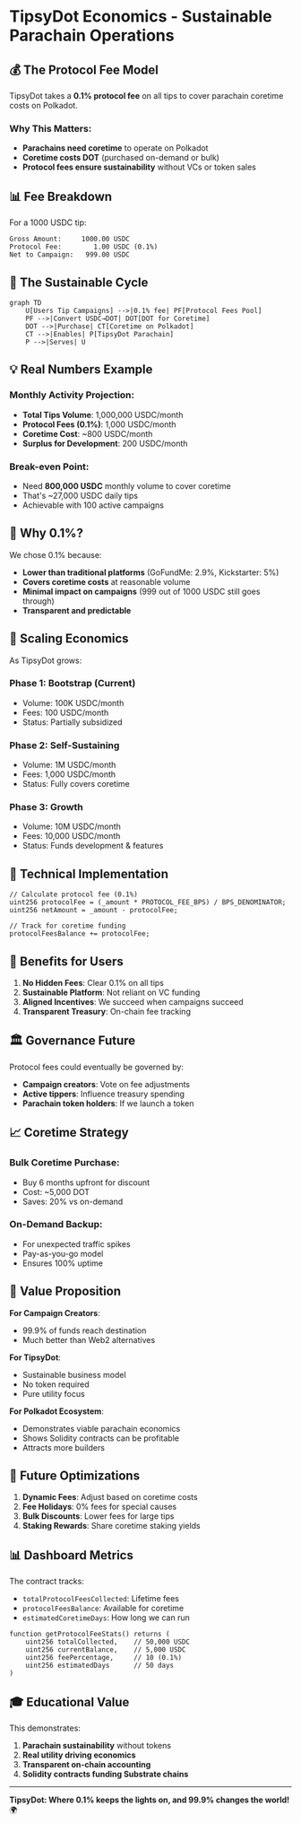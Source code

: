 # TipsyDot Economics - Sustainable Parachain Operations

## 💰 The Protocol Fee Model

TipsyDot takes a **0.1% protocol fee** on all tips to cover parachain coretime costs on Polkadot.

### Why This Matters:
- **Parachains need coretime** to operate on Polkadot
- **Coretime costs DOT** (purchased on-demand or bulk)
- **Protocol fees ensure sustainability** without VCs or token sales

## 📊 Fee Breakdown

For a 1000 USDC tip:
```
Gross Amount:     1000.00 USDC
Protocol Fee:        1.00 USDC (0.1%)
Net to Campaign:   999.00 USDC
```

## 🔄 The Sustainable Cycle

```mermaid
graph TD
    U[Users Tip Campaigns] -->|0.1% fee| PF[Protocol Fees Pool]
    PF -->|Convert USDC→DOT| DOT[DOT for Coretime]
    DOT -->|Purchase| CT[Coretime on Polkadot]
    CT -->|Enables| P[TipsyDot Parachain]
    P -->|Serves| U
```

## 💡 Real Numbers Example

### Monthly Activity Projection:
- **Total Tips Volume**: 1,000,000 USDC/month
- **Protocol Fees (0.1%)**: 1,000 USDC/month
- **Coretime Cost**: ~800 USDC/month
- **Surplus for Development**: 200 USDC/month

### Break-even Point:
- Need **800,000 USDC** monthly volume to cover coretime
- That's ~27,000 USDC daily tips
- Achievable with 100 active campaigns

## 🎯 Why 0.1%?

We chose 0.1% because:
- **Lower than traditional platforms** (GoFundMe: 2.9%, Kickstarter: 5%)
- **Covers coretime costs** at reasonable volume
- **Minimal impact on campaigns** (999 out of 1000 USDC still goes through)
- **Transparent and predictable**

## 🚀 Scaling Economics

As TipsyDot grows:

### Phase 1: Bootstrap (Current)
- Volume: 100K USDC/month
- Fees: 100 USDC/month
- Status: Partially subsidized

### Phase 2: Self-Sustaining
- Volume: 1M USDC/month
- Fees: 1,000 USDC/month
- Status: Fully covers coretime

### Phase 3: Growth
- Volume: 10M USDC/month
- Fees: 10,000 USDC/month
- Status: Funds development & features

## 🔧 Technical Implementation

```solidity
// Calculate protocol fee (0.1%)
uint256 protocolFee = (_amount * PROTOCOL_FEE_BPS) / BPS_DENOMINATOR;
uint256 netAmount = _amount - protocolFee;

// Track for coretime funding
protocolFeesBalance += protocolFee;
```

## 🌟 Benefits for Users

1. **No Hidden Fees**: Clear 0.1% on all tips
2. **Sustainable Platform**: Not reliant on VC funding
3. **Aligned Incentives**: We succeed when campaigns succeed
4. **Transparent Treasury**: On-chain fee tracking

## 🏛️ Governance Future

Protocol fees could eventually be governed by:
- **Campaign creators**: Vote on fee adjustments
- **Active tippers**: Influence treasury spending
- **Parachain token holders**: If we launch a token

## 📈 Coretime Strategy

### Bulk Coretime Purchase:
- Buy 6 months upfront for discount
- Cost: ~5,000 DOT
- Saves: 20% vs on-demand

### On-Demand Backup:
- For unexpected traffic spikes
- Pay-as-you-go model
- Ensures 100% uptime

## 💎 Value Proposition

**For Campaign Creators**:
- 99.9% of funds reach destination
- Much better than Web2 alternatives

**For TipsyDot**:
- Sustainable business model
- No token required
- Pure utility focus

**For Polkadot Ecosystem**:
- Demonstrates viable parachain economics
- Shows Solidity contracts can be profitable
- Attracts more builders

## 🔮 Future Optimizations

1. **Dynamic Fees**: Adjust based on coretime costs
2. **Fee Holidays**: 0% fees for special causes
3. **Bulk Discounts**: Lower fees for large tips
4. **Staking Rewards**: Share coretime staking yields

## 📊 Dashboard Metrics

The contract tracks:
- `totalProtocolFeesCollected`: Lifetime fees
- `protocolFeesBalance`: Available for coretime
- `estimatedCoretimeDays`: How long we can run

```solidity
function getProtocolFeeStats() returns (
    uint256 totalCollected,    // 50,000 USDC
    uint256 currentBalance,    // 5,000 USDC
    uint256 feePercentage,     // 10 (0.1%)
    uint256 estimatedDays      // 50 days
)
```

## 🎓 Educational Value

This demonstrates:
1. **Parachain sustainability** without tokens
2. **Real utility driving economics**
3. **Transparent on-chain accounting**
4. **Solidity contracts funding Substrate chains**

---

**TipsyDot: Where 0.1% keeps the lights on, and 99.9% changes the world!** 🌍